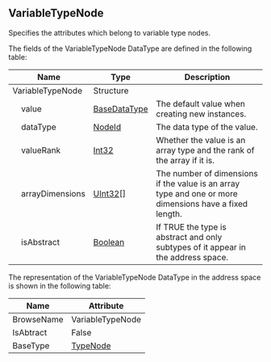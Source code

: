 <!-- datatype -->
## VariableTypeNode
Specifies the attributes which belong to variable type nodes.  
<!-- end of description -->
The fields of the VariableTypeNode DataType are defined in the following table:  

|Name|Type|Description|
|---|---|---|
|VariableTypeNode|Structure||
|&nbsp;&nbsp;&nbsp;&nbsp;value|[BaseDataType](../../../Part3/DataTypes/BaseDataType/readme.md)|The default value when creating new instances.|
|&nbsp;&nbsp;&nbsp;&nbsp;dataType|[NodeId](../../../Part3/DataTypes/NodeId/readme.md)|The data type of the value.|
|&nbsp;&nbsp;&nbsp;&nbsp;valueRank|[Int32](../../../Part3/DataTypes/Int32/readme.md)|Whether the value is an array type and the rank of the array if it is.|
|&nbsp;&nbsp;&nbsp;&nbsp;arrayDimensions|[UInt32](../../../Part3/DataTypes/UInt32/readme.md)[]|The number of dimensions if the value is an array type and one or more dimensions have a fixed length.|
|&nbsp;&nbsp;&nbsp;&nbsp;isAbstract|[Boolean](../../../Part3/DataTypes/Boolean/readme.md)|If TRUE the type is abstract and only subtypes of it appear in the address space.|

The representation of the VariableTypeNode DataType in the address space is shown in the following table:  

|Name|Attribute|
|---|---|
|BrowseName|VariableTypeNode|
|IsAbtract|False|
|BaseType|[TypeNode](../../../Part3/Services/TypeNode/readme.md)|

